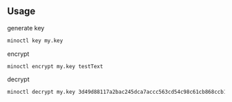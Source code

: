 ## Usage 

generate key
```bash
minoctl key my.key
```

encrypt
```
minoctl encrypt my.key testText
```

decrypt 
```bash
minoctl decrypt my.key 3d49d88117a2bac245dca7accc563cd54c98c61cb868ccb1297b1e962ad84d
```
